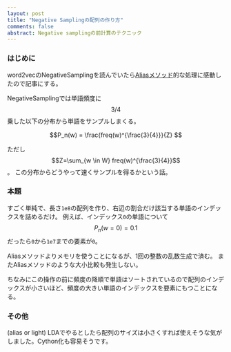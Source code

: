 ```yaml
---
layout: post
title: "Negative Samplingの配列の作り方"
comments: false
abstract: Negative samplingの前計算のテクニック
---
```


### はじめに

word2vecのNegativeSamplingを読んでいたら[Aliasメソッド](http://e-musu.github.io/other/2016/03/31/alias-method)的な処理に感動したので記事にする。

NegativeSamplingでは単語頻度に$$3/4$$乗した以下の分布から単語をサンプルしまくる。

$$P_n(w) = \frac{freq(w)^{\frac{3}{4}}}{Z} $$

ただし$$Z=\sum_{w \in W} freq(w)^{\frac{3}{4}}$$。
この分布からどうやって速くサンプルを得るかという話。

### 本題

すごく単純で、長さ`1e8`の配列を作り、右辺の割合だけ該当する単語のインデックスを詰めるだけ。
例えば、インデックス`0`の単語について
$$P_n(w=0) = 0.1$$だったら`0`から`1e7`までの要素が`0`。

Aliasメソッドよりメモリを使うことになるが、1回の整数の乱数生成で済む。
またAliasメソッドのような大小比較も発生しない。

ちなみにこの操作の前に頻度の降順で単語はソートされているので配列のインデックスが小さいほど、頻度の大きい単語のインデックスを要素にもつことになる。

### その他

(alias or light) LDAでやるとしたら配列のサイズは小さくすれば使えそうな気がしました。Cython化も容易そうです。
